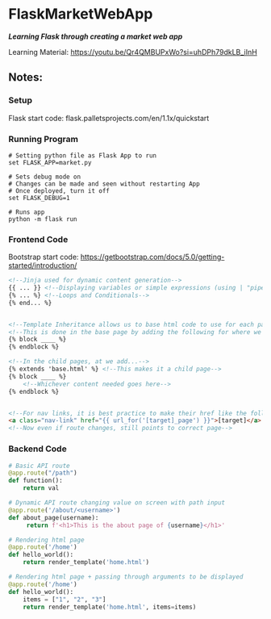 # FlaskMarketWebApp
**_Learning Flask through creating a market web app_**

Learning Material: https://youtu.be/Qr4QMBUPxWo?si=uhDPh79dkLB_iInH

## Notes:
### Setup
Flask start code: flask.palletsprojects.com/en/1.1x/quickstart

### Running Program

```commandline
# Setting python file as Flask App to run
set FLASK_APP=market.py

# Sets debug mode on
# Changes can be made and seen without restarting App
# Once deployed, turn it off
set FLASK_DEBUG=1

# Runs app
python -m flask run
```

### Frontend Code
Bootstrap start code: https://getbootstrap.com/docs/5.0/getting-started/introduction/
```html
<!--Jinja used for dynamic content generation-->
{{ ... }} <!--Displaying variables or simple expressions (using | "pipe" symbol)-->
{% ... %} <!--Loops and Conditionals-->
{% end... %}


<!--Template Inheritance allows us to base html code to use for each page-->
<!--This is done in the base page by adding the following for where we want dynamic content-->
{% block ____ %}
{% endblock %}

<!--In the child pages, at we add...-->
{% extends 'base.html' %} <!--This makes it a child page-->
{% block ____ %}
    <!--Whichever content needed goes here-->
{% endblock %}


<!--For nav links, it is best practice to make their href like the following:-->
<a class="nav-link" href="{{ url_for('[target]_page') }}">[target]</a> 
<!--Now even if route changes, still points to correct page-->
```

### Backend Code

```python
# Basic API route
@app.route("/path")
def function():
    return val

# Dynamic API route changing value on screen with path input
@app.route('/about/<username>')
def about_page(username):
     return f'<h1>This is the about page of {username}</h1>'

# Rendering html page
@app.route('/home')
def hello_world():
    return render_template('home.html')

# Rendering html page + passing through arguments to be displayed
@app.route('/home')
def hello_world():
    items = ["1", "2", "3"]
    return render_template('home.html', items=items)
```
